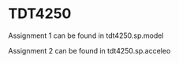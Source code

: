 # TDT4250

Assignment 1 can be found in tdt4250.sp.model

Assignment 2 can be found in tdt4250.sp.acceleo

